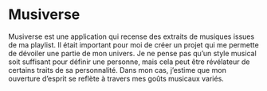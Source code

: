 # Musiverse

Musiverse est une application qui recense des extraits de musiques issues de ma playlist. Il était important pour moi de créer un projet qui me permette de dévoiler une partie de mon univers. Je ne pense pas qu’un style musical soit suffisant pour définir une personne, mais cela peut être révélateur de certains traits de sa personnalité. Dans mon cas, j’estime que mon ouverture d’esprit se reflète à travers mes goûts musicaux variés.
